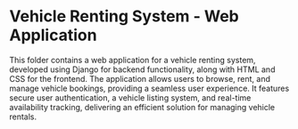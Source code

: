 # Vehicle Renting System - Web Application

This folder contains a web application for a vehicle renting system, developed using Django for backend functionality, along with HTML and CSS for the frontend. The application allows users to browse, rent, and manage vehicle bookings, providing a seamless user experience. It features secure user authentication, a vehicle listing system, and real-time availability tracking, delivering an efficient solution for managing vehicle rentals.
